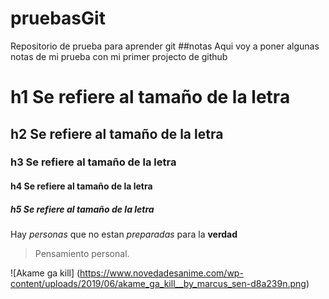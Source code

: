 # pruebasGit
Repositorio de prueba para aprender git
##notas
Aqui voy a poner algunas notas de mi prueba con mi primer projecto de github

# h1 Se refiere al tamaño de la letra
## h2 Se refiere al tamaño de la letra
### h3 Se refiere al tamaño de la letra
#### h4 Se refiere al tamaño de la letra
##### h5 Se refiere al tamaño de la letra


Hay _personas_ que no estan *preparadas* para la **verdad**


> Pensamiento personal.


![Akame ga kill] (https://www.novedadesanime.com/wp-content/uploads/2019/06/akame_ga_kill__by_marcus_sen-d8a239n.png)
